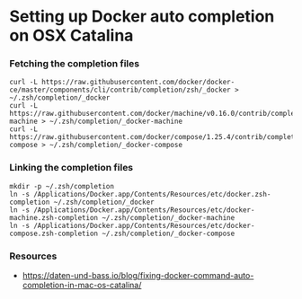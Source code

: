 # Setting up Docker auto completion on OSX Catalina


### Fetching the completion files

```
curl -L https://raw.githubusercontent.com/docker/docker-ce/master/components/cli/contrib/completion/zsh/_docker > ~/.zsh/completion/_docker
curl -L https://raw.githubusercontent.com/docker/machine/v0.16.0/contrib/completion/zsh/_docker-machine > ~/.zsh/completion/_docker-machine
curl -L https://raw.githubusercontent.com/docker/compose/1.25.4/contrib/completion/zsh/_docker-compose > ~/.zsh/completion/_docker-compose
```

### Linking the completion files

```
mkdir -p ~/.zsh/completion
ln -s /Applications/Docker.app/Contents/Resources/etc/docker.zsh-completion ~/.zsh/completion/_docker
ln -s /Applications/Docker.app/Contents/Resources/etc/docker-machine.zsh-completion ~/.zsh/completion/_docker-machine
ln -s /Applications/Docker.app/Contents/Resources/etc/docker-compose.zsh-completion ~/.zsh/completion/_docker-compose
```

### Resources
* https://daten-und-bass.io/blog/fixing-docker-command-auto-completion-in-mac-os-catalina/
